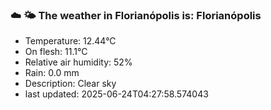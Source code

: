 ### ☁️ 🌤️  The weather in Florianópolis is: Florianópolis

- Temperature: 12.44°C
- On flesh: 11.1°C
- Relative air humidity: 52%
- Rain: 0.0 mm
- Description: Clear sky
- last updated: 2025-06-24T04:27:58.574043
